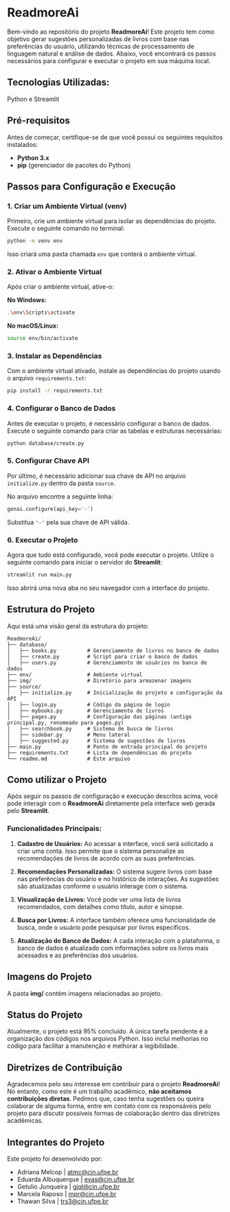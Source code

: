 # ReadmoreAi

Bem-vindo ao repositório do projeto **ReadmoreAi**! Este projeto tem como objetivo gerar sugestões personalizadas de livros com base nas preferências do usuário, utilizando técnicas de processamento de linguagem natural e análise de dados. Abaixo, você encontrará os passos necessários para configurar e executar o projeto em sua máquina local.

## Tecnologias Utilizadas:
Python e Streamlit

## Pré-requisitos

Antes de começar, certifique-se de que você possui os seguintes requisitos instalados:

- **Python 3.x**
- **pip** (gerenciador de pacotes do Python)

## Passos para Configuração e Execução

### 1. Criar um Ambiente Virtual (venv)

Primeiro, crie um ambiente virtual para isolar as dependências do projeto. Execute o seguinte comando no terminal:

```bash
python -m venv env
```

Isso criará uma pasta chamada `env` que conterá o ambiente virtual.

### 2. Ativar o Ambiente Virtual

Após criar o ambiente virtual, ative-o:

**No Windows:**

```bash
.\env\Scripts\activate
```

**No macOS/Linux:**

```bash
source env/bin/activate
```

### 3. Instalar as Dependências

Com o ambiente virtual ativado, instale as dependências do projeto usando o arquivo `requirements.txt`:

```bash
pip install -r requirements.txt
```

### 4. Configurar o Banco de Dados

Antes de executar o projeto, é necessário configurar o banco de dados. Execute o seguinte comando para criar as tabelas e estruturas necessárias:

```bash
python database/create.py
```

### 5. Configurar Chave API

Por último, é necessário adicionar sua chave de API no arquivo `initialize.py` dentro da pasta `source`.

No arquivo encontre a seguinte linha:

```python
genai.configure(api_key='-')
```

Substitua `'-'` pela sua chave de API válida.

### 6. Executar o Projeto

Agora que tudo está configurado, você pode executar o projeto. Utilize o seguinte comando para iniciar o servidor do **Streamlit**:

```bash
streamlit run main.py
```

Isso abrirá uma nova aba no seu navegador com a interface do projeto.

## Estrutura do Projeto

Aqui está uma visão geral da estrutura do projeto:

```
ReadmoreAi/
├── database/
│   ├── books.py          # Gerenciamento de livros no banco de dados
│   ├── create.py         # Script para criar o banco de dados
│   ├── users.py          # Gerenciamento de usuários no banco de dados
├── env/                  # Ambiente virtual
├── img/                  # Diretório para armazenar imagens
├── source/
│   ├── initialize.py     # Inicialização do projeto e configuração da API
│   ├── login.py          # Código da página de login
│   ├── mybooks.py        # Gerenciamento de livros
│   ├── pages.py          # Configuração das páginas (antigo principal.py, renomeado para pages.py)
│   ├── searchbook.py     # Sistema de busca de livros
│   ├── sidebar.py        # Menu lateral
│   ├── suggested.py      # Sistema de sugestões de livros
├── main.py               # Ponto de entrada principal do projeto
├── requirements.txt      # Lista de dependências do projeto
└── readme.md             # Este arquivo

```

## Como utilizar o Projeto

Após seguir os passos de configuração e execução descritos acima, você pode interagir com o **ReadmoreAi** diretamente pela interface web gerada pelo **Streamlit**.


### Funcionalidades Principais:
1. **Cadastro de Usuários:** Ao acessar a interface, você será solicitado a criar uma conta. Isso permite que o sistema personalize as recomendações de livros de acordo com as suas preferências.
   
2. **Recomendações Personalizadas:** O sistema sugere livros com base nas preferências do usuário e no histórico de interações. As sugestões são atualizadas conforme o usuário interage com o sistema.
   
3. **Visualização de Livros:** Você pode ver uma lista de livros recomendados, com detalhes como título, autor e sinopse.

4. **Busca por Livros:** A interface também oferece uma funcionalidade de busca, onde o usuário pode pesquisar por livros específicos.

5. **Atualização do Banco de Dados:** A cada interação com a plataforma, o banco de dados é atualizado com informações sobre os livros mais acessados e as preferências dos usuários.


## Imagens do Projeto

A pasta **img/** contém imagens relacionadas ao projeto.


## Status do Projeto

Atualmente, o projeto está 95% concluído. A única tarefa pendente é a organização dos códigos nos arquivos Python. Isso inclui melhorias no código para facilitar a manutenção e melhorar a legibilidade.

## Diretrizes de Contribuição

Agradecemos pelo seu interesse em contribuir para o projeto **ReadmoreAi**! No entanto, como este é um trabalho acadêmico, **não aceitamos contribuições diretas**. Pedimos que, caso tenha sugestões ou queira colaborar de alguma forma, entre em contato com os responsáveis pelo projeto para discutir possíveis formas de colaboração dentro das diretrizes acadêmicas.

## Integrantes do Projeto

Este projeto foi desenvolvido por:

- Adriana Melcop | atmc@cin.ufpe.br
- Eduarda Albuquerque | evas@cin.ufpe.br
- Getulio Junqueira | gjql@cin.ufpe.br
- Marcela Raposo | mpr@cin.ufpe.br
- Thawan Silva | trs3@cin.ufpe.br
